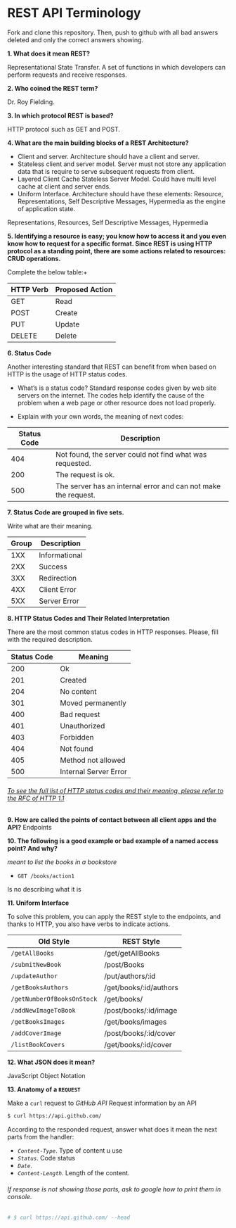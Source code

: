 # REST API Terminology

Fork and clone this repository. Then, push to github with all bad answers deleted and only the correct answers showing.

**1. What does it mean REST?**

Representational State Transfer.
A set of functions in which developers can perform requests and receive responses.

**2. Who coined the REST term?**

Dr. Roy Fielding.

**3. In which protocol REST is based?**

HTTP protocol such as GET and POST.

**4. What are the main building blocks of a REST Architecture?**
- Client and server. Architecture should have a client and server.
- Stateless client and server model. Server must not store any application data that is require to serve subsequent requests from client.
- Layered Client Cache Stateless Server Model. Could have multi level cache at client and server ends.
- Uniform Interface. Architecture should have these elements: Resource, Representations, Self Descriptive Messages, Hypermedia as the engine of application state.

Representations, Resources, Self Descriptive Messages, Hypermedia

**5. Identifying a resource is easy; you know how to access it and you even know how to request for a specific format. Since REST is using HTTP protocol as a standing point, there are some actions related to resources: CRUD operations.**

Complete the below table:+


|HTTP Verb|Proposed Action|
|---------|---------------|
|GET      |   Read        |
|POST     |   Create      |
|PUT      |   Update      |
|DELETE   |   Delete      |

**6. Status Code**

Another interesting standard that REST can benefit from when based on HTTP is the usage of HTTP status codes.

+ What’s is a status code?
 Standard response codes given by web site servers on the internet. The codes help identify the cause of the problem when a web page or other resource does not load properly.


+ Explain with your own words, the meaning of next codes:

|Status Code|Description                                                    |
|-----------|---------------------------------------------------------------|
|404        | Not found, the server could not find what was requested.      |
|200        | The request is ok.                                            |
|500        | The server has an internal error and can not make the request.|

**7. Status Code are grouped in five sets.**

Write what are their meaning.

|Group|Description  |
|-----|-------------|
|1XX  |Informational|
|2XX  |Success      |
|3XX  |Redirection  |
|4XX  |Client Error |
|5XX  |Server Error |

**8. HTTP Status Codes and Their Related Interpretation**

There are the most common status codes in HTTP responses. Please, fill with the required description.

|Status Code|Meaning              |
|-----------|---------------------|
|200        |Ok                   |
|201        |Created              |
|204        |No content           |
|301        |Moved permanently    |
|400        |Bad request          |
|401        |Unauthorized         |
|403        |Forbidden            |
|404        |Not found            |
|405        |Method not allowed   |
|500        |Internal Server Error|

###### [To see the full list of HTTP status codes and their meaning, please refer to the RFC of HTTP 1.1](http://tools.ietf.org/html/rfc7231#section-6)

**9. How are called the points of contact between all client apps and the API?**
Endpoints

**10. The following is a good example or bad example of a named access point? And why?**

_meant to list the books in a bookstore_

+ `GET /books/action1`

Is no describing what it is

**11. Uniform Interface**



To solve this problem, you can apply the REST style to the endpoints, and thanks to HTTP, you also have verbs to indicate actions.

|Old Style                 |REST Style              |
|--------------------------|------------------------|
|`/getAllBooks`            |  /get/getAllBooks      |    
|`/submitNewBook`          |  /post/Books           |
|`/updateAuthor`           |  /put/authors/:id      |
|`/getBooksAuthors`        |  /get/books/:id/authors|
|`/getNumberOfBooksOnStock`|  /get/books/           |
|`/addNewImageToBook`      |  /post/books/:id/image |
|`/getBooksImages`         |  /get/books/images     |
|`/addCoverImage`          |  /post/books/:id/cover |
|`/listBookCovers`         |  /get/books/:id/cover  |

**12. What JSON does it mean?**

JavaScript Object Notation

**13. Anatomy of a `REQUEST`**

Make a `curl` request to _GitHub API_
Request information by an API
```sh
$ curl https://api.github.com/
```
According to the responded request, answer what does it mean the next parts from the handler:

+ _`Content-Type`_. Type of content u use
+ _`Status`_.  Code status
+ _`Date`_.
+ _`Content-Length`_. Length of the content.


###### If response is not showing those parts, ask to google how to print them in console.

```sh
# $ curl https://api.github.com/ --head
```
